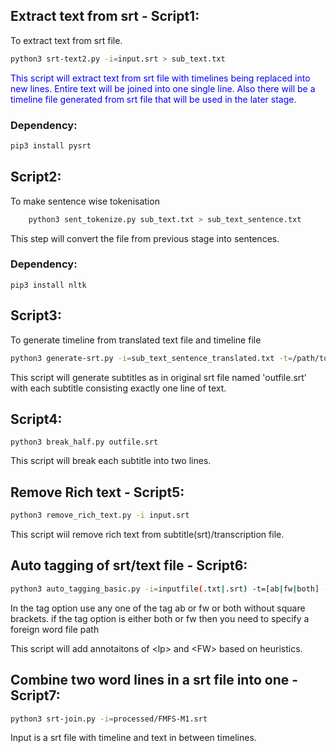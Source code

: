 ## Extract text from srt - Script1:

To extract text from srt file.

```bash
python3 srt-text2.py -i=input.srt > sub_text.txt
```
<span style="color:blue">This script will extract text from srt file with timelines being replaced into new lines.
Entire text will be joined into one single line.
Also there will be a timeline file generated from srt file that will be used in the later stage.</span>

### Dependency:

```bash
pip3 install pysrt
```

## Script2:

To make sentence wise tokenisation
```bash
    python3 sent_tokenize.py sub_text.txt > sub_text_sentence.txt
```

This step will convert the file from previous stage into sentences.

### Dependency:
    pip3 install nltk

## Script3:

To generate timeline from translated text file and timeline file

```bash
python3 generate-srt.py -i=sub_text_sentence_translated.txt -t=/path/to/timeline/file/from/step1 
```

This script will generate subtitles as in original srt file named 'outfile.srt' with each subtitle consisting exactly one line of text.


## Script4:

    python3 break_half.py outfile.srt 

This script will break each subtitle into two lines.


## Remove Rich text - Script5:

```bash
python3 remove_rich_text.py -i input.srt 
```

This script wiil remove rich text from subtitle(srt)/transcription file.

## Auto tagging of srt/text file - Script6:

```bash
python3 auto_tagging_basic.py -i=inputfile(.txt|.srt) -t=[ab|fw|both] -f=fw.txt
```
In the tag option use any one of the tag ab or fw or both without square brackets.
if the tag option is either both or fw then you need to specify a foreign word file path

This script will add annotaitons of &lt;lp&gt; and &lt;FW&gt; based on heuristics.

## Combine two word lines in a srt file into one - Script7:

```bash
python3 srt-join.py -i=processed/FMFS-M1.srt
```
Input is a srt file with timeline and text in between timelines.

